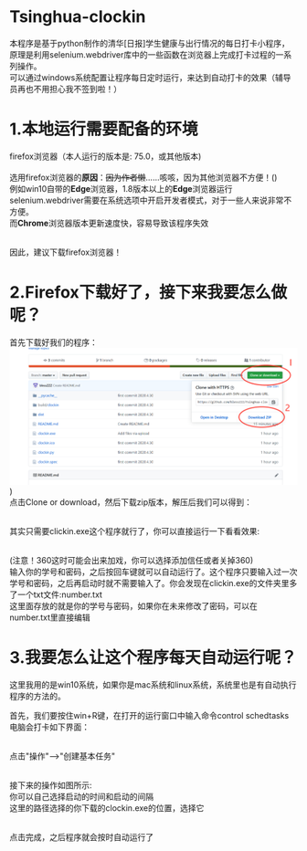 # Tsinghua-clockin
本程序是基于python制作的清华[日报]学生健康与出行情况的每日打卡小程序，原理是利用selenium.webdriver库中的一些函数在浏览器上完成打卡过程的一系列操作。
<br/>可以通过windows系统配置让程序每日定时运行，来达到自动打卡的效果（辅导员再也不用担心我不签到啦！）


# 1.本地运行需要配备的环境

firefox浏览器（本人运行的版本是: 75.0，或其他版本)
<br/><br/>选用firefox浏览器的<strong>原因</strong>：~~因为作者懒~~......咳咳，因为其他浏览器不方便！()
<br/>例如win10自带的<strong>Edge</strong>浏览器，1.8版本以上的<strong>Edge</strong>浏览器运行selenium.webdriver需要在系统选项中开启开发者模式，对于一些人来说非常不方便。
<br/>而<strong>Chrome</strong>浏览器版本更新速度快，容易导致该程序失效

<br/>因此，建议下载firefox浏览器！

# 2.Firefox下载好了，接下来我要怎么做呢？
首先下载好我们的程序：
![image](https://github.com/blessZZZ/Tsinghua-clockin/blob/master/images/1.jpg))
<br/>点击Clone or download，然后下载zip版本，解压后我们可以得到：

<br/>其实只需要clickin.exe这个程序就行了，你可以直接运行一下看看效果:

<br/>(注意！360这时可能会出来加戏，你可以选择添加信任或者关掉360)
<br/>输入你的学号和密码，之后按回车键就可以自动运行了。这个程序只要输入过一次学号和密码，之后再启动时就不需要输入了。你会发现在clickin.exe的文件夹里多了一个txt文件:number.txt
<br/>这里面存放的就是你的学号与密码，如果你在未来修改了密码，可以在number.txt里直接编辑

# 3.我要怎么让这个程序每天自动运行呢？
这里我用的是win10系统，如果你是mac系统和linux系统，系统里也是有自动执行程序的方法的。

首先，我们要按住win+R键，在打开的运行窗口中输入命令control schedtasks
<br/>电脑会打卡如下界面：

<br/>点击"操作"-->"创建基本任务"

<br/>接下来的操作如图所示:
<br/>你可以自己选择启动的时间和启动的间隔
<br/>这里的路径选择的你下载的clockin.exe的位置，选择它

<br/>点击完成，之后程序就会按时自动运行了
